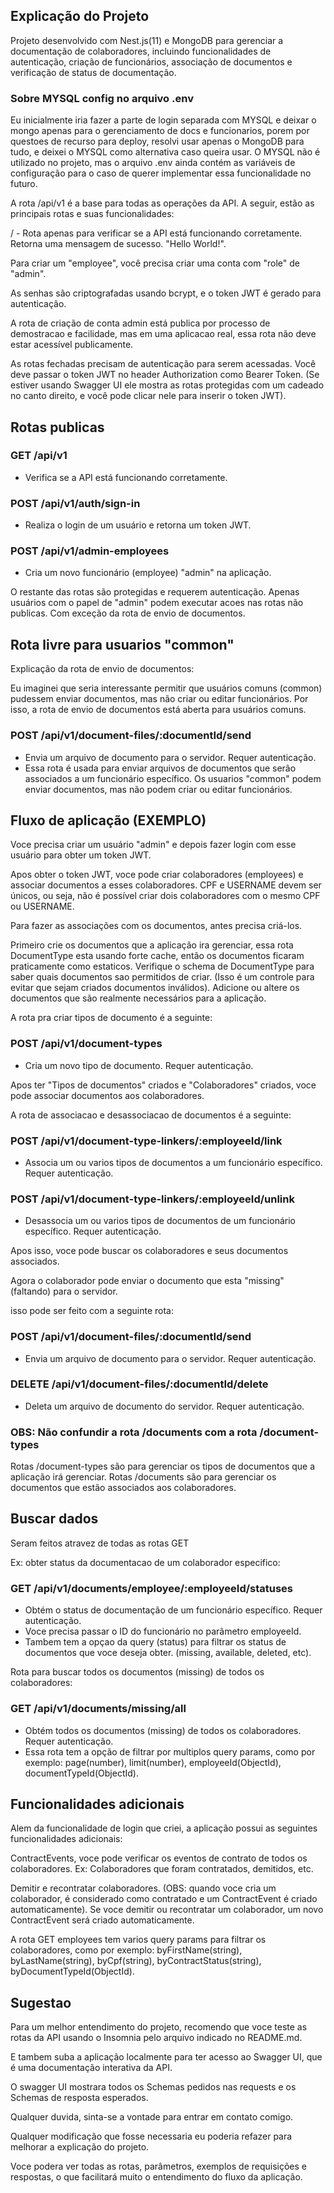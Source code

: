 ## Explicação do Projeto

Projeto desenvolvido com Nest.js(11) e MongoDB para gerenciar a documentação de colaboradores, incluindo funcionalidades de autenticação, criação de funcionários, associação de documentos e verificação de status de documentação.

### Sobre MYSQL config no arquivo .env

Eu inicialmente iria fazer a parte de login separada com MYSQL e deixar o mongo apenas para o gerenciamento de docs e funcionarios, porem por questoes de recurso para deploy, resolvi usar apenas o MongoDB para tudo, e deixei o MYSQL como alternativa caso queira usar.
O MYSQL não é utilizado no projeto, mas o arquivo .env ainda contém as variáveis de configuração para o caso de querer implementar essa funcionalidade no futuro.

A rota /api/v1 é a base para todas as operações da API. A seguir, estão as principais rotas e suas funcionalidades:

/ - Rota apenas para verificar se a API está funcionando corretamente. Retorna uma mensagem de sucesso. "Hello World!".

Para criar um "employee", você precisa criar uma conta com "role" de "admin".

As senhas são criptografadas usando bcrypt, e o token JWT é gerado para autenticação.

A rota de criação de conta admin está publica por processo de demostracao e facilidade, mas em uma aplicacao real, essa rota não deve estar acessível publicamente.

As rotas fechadas precisam de autenticação para serem acessadas. Você deve passar o token JWT no header Authorization como Bearer Token. (Se estiver usando Swagger UI ele mostra as rotas protegidas com um cadeado no canto direito, e você pode clicar nele para inserir o token JWT).

## Rotas publicas

### GET /api/v1
- Verifica se a API está funcionando corretamente.

### POST /api/v1/auth/sign-in
- Realiza o login de um usuário e retorna um token JWT.

### POST /api/v1/admin-employees
- Cria um novo funcionário (employee) "admin" na aplicação.

O restante das rotas são protegidas e requerem autenticação.
Apenas usuários com o papel de "admin" podem executar acoes nas rotas não publicas. Com exceção da rota de envio de documentos.

## Rota livre para usuarios "common"

Explicação da rota de envio de documentos:

Eu imaginei que seria interessante permitir que usuários comuns (common) pudessem enviar documentos, mas não criar ou editar funcionários. Por isso, a rota de envio de documentos está aberta para usuários comuns.

### POST /api/v1/document-files/:documentId/send
- Envia um arquivo de documento para o servidor. Requer autenticação.
 - Essa rota é usada para enviar arquivos de documentos que serão associados a um funcionário específico. Os usuarios "common" podem enviar documentos, mas não podem criar ou editar funcionários.

## Fluxo de aplicação (EXEMPLO)

Voce precisa criar um usuário "admin" e depois fazer login com esse usuário para obter um token JWT.

Apos obter o token JWT, voce pode criar colaboradores (employees) e associar documentos a esses colaboradores.
CPF e USERNAME devem ser únicos, ou seja, não é possível criar dois colaboradores com o mesmo CPF ou USERNAME.

Para fazer as associações com os documentos, antes precisa criá-los.

Primeiro crie os documentos que a aplicação ira gerenciar, essa rota DocumentType esta usando forte cache, então os documentos ficaram praticamente como estaticos.
Verifique o schema de DocumentType para saber quais documentos sao permitidos de criar. (Isso é um controle para evitar que sejam criados documentos inválidos).
Adicione ou altere os documentos que são realmente necessários para a aplicação.

A rota pra criar tipos de documento é a seguinte:
### POST /api/v1/document-types
- Cria um novo tipo de documento. Requer autenticação.

Apos ter "Tipos de documentos" criados e "Colaboradores" criados, voce pode associar documentos aos colaboradores.

A rota de associacao e desassociacao de documentos é a seguinte:
### POST /api/v1/document-type-linkers/:employeeId/link
- Associa um ou varios tipos de documentos a um funcionário específico. Requer autenticação.
### POST /api/v1/document-type-linkers/:employeeId/unlink
- Desassocia um ou varios tipos de documentos de um funcionário específico. Requer autenticação.

Apos isso, voce pode buscar os colaboradores e seus documentos associados.

Agora o colaborador pode enviar o documento que esta "missing" (faltando) para o servidor.

isso pode ser feito com a seguinte rota:
### POST /api/v1/document-files/:documentId/send
- Envia um arquivo de documento para o servidor. Requer autenticação.

### DELETE /api/v1/document-files/:documentId/delete
- Deleta um arquivo de documento do servidor. Requer autenticação.

### OBS: Não confundir a rota /documents com a rota /document-types

Rotas /document-types são para gerenciar os tipos de documentos que a aplicação irá gerenciar.
Rotas /documents são para gerenciar os documentos que estão associados aos colaboradores.

## Buscar dados

Seram feitos atravez de todas as rotas GET

Ex: obter status da documentacao de um colaborador especifico:
### GET /api/v1/documents/employee/:employeeId/statuses
- Obtém o status de documentação de um funcionário específico. Requer autenticação.
 - Voce precisa passar o ID do funcionário no parâmetro employeeId.
 - Tambem tem a opçao da query (status) para filtrar os status de documentos que voce deseja obter. (missing, available, deleted, etc).

Rota para buscar todos os documentos (missing) de todos os colaboradores:
### GET /api/v1/documents/missing/all
- Obtém todos os documentos (missing) de todos os colaboradores. Requer autenticação.
 - Essa rota tem a opção de filtrar por multiplos query params, como por exemplo: page(number), limit(number), employeeId(ObjectId), documentTypeId(ObjectId).

## Funcionalidades adicionais

Alem da funcionalidade de login que criei, a aplicação possui as seguintes funcionalidades adicionais:

ContractEvents, voce pode verificar os eventos de contrato de todos os colaboradores.
Ex: Colaboradores que foram contratados, demitidos, etc.

Demitir e recontratar colaboradores. (OBS: quando voce cria um colaborador, é considerado como contratado e um ContractEvent é criado automaticamente).
Se voce demitir ou recontratar um colaborador, um novo ContractEvent será criado automaticamente.

A rota GET employees tem varios query params para filtrar os colaboradores, como por exemplo: byFirstName(string), byLastName(string), byCpf(string), byContractStatus(string), byDocumentTypeId(ObjectId).

## Sugestao

Para um melhor entendimento do projeto, recomendo que voce teste as rotas da API usando o Insomnia pelo arquivo indicado no README.md.

E tambem suba a aplicação localmente para ter acesso ao Swagger UI, que é uma documentação interativa da API.

O swagger UI mostrara todos os Schemas pedidos nas requests e os Schemas de resposta esperados.

Qualquer duvida, sinta-se a vontade para entrar em contato comigo.

Qualquer modificação que fosse necessaria eu poderia refazer para melhorar a explicação do projeto.

Voce podera ver todas as rotas, parâmetros, exemplos de requisições e respostas, o que facilitará muito o entendimento do fluxo da aplicação.
